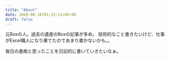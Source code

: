 ```yaml
---
title: "About"
date: 2020-08-16T01:22:11+09:00
draft: false
---
```


元Boxの人。過去の遺産のBoxの記事が多め。
技術的なこと書きたいけど、仕事がExcel職人になり果てたのであまり書かないかも。。

毎日の愚痴と思ったことを日記的に書いていきたいなぁ。